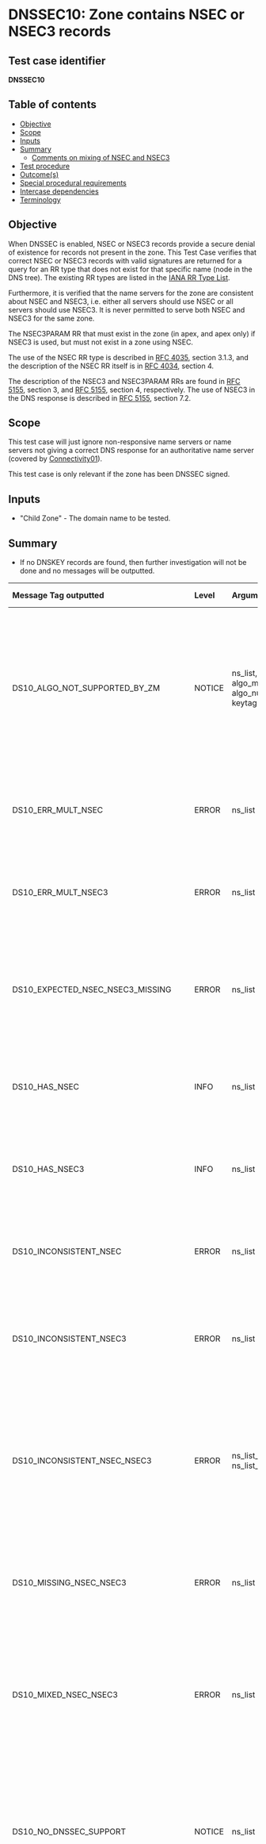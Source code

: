 # DNSSEC10: Zone contains NSEC or NSEC3 records


## Test case identifier
**DNSSEC10**


## Table of contents

* [Objective](#objective)
* [Scope](#scope)
* [Inputs](#inputs)
* [Summary](#summary)
  * [Comments on mixing of NSEC and NSEC3](#comments-on-mixing-of-nsec-and-nsec3)
* [Test procedure]
* [Outcome(s)](#outcomes)
* [Special procedural requirements](#special-procedural-requirements)
* [Intercase dependencies](#intercase-dependencies)
* [Terminology](#terminology)


## Objective

When DNSSEC is enabled, NSEC or NSEC3 records provide a secure denial of
existence for records not present in the zone. This Test Case verifies that
correct NSEC or NSEC3 records with valid signatures are returned for a query for
an RR type that does not exist for that specific name (node in the DNS tree).
The existing RR types are listed in the [IANA RR Type List].

Furthermore, it is verified that the name servers for the zone are consistent
about NSEC and NSEC3, i.e. either all servers should use NSEC or all servers
should use NSEC3. It is never permitted to serve both NSEC and NSEC3 for the
same zone.

The NSEC3PARAM RR that must exist in the zone (in apex, and apex only) if NSEC3
is used, but must not exist in a zone using NSEC.

The use of the NSEC RR type is described in [RFC 4035][RFC 4035#section-3.1.3],
section 3.1.3, and the description of the NSEC RR itself is in
[RFC 4034][RFC 4034#section-4], section 4.

The description of the NSEC3 and NSEC3PARAM RRs are found in
[RFC 5155][RFC 5155#section-3], section 3, and [RFC 5155][RFC 5155#section-4],
section 4, respectively. The use of NSEC3 in the DNS response is described in
[RFC 5155][RFC 5155#section-7.2], section 7.2.


## Scope

This test case will just ignore non-responsive name servers or name servers not
giving a correct DNS response for an authoritative name server (covered by
[Connectivity01]).

This test case is only relevant if the zone has been DNSSEC signed.


## Inputs

* "Child Zone" - The domain name to be tested.


## Summary

* If no DNSKEY records are found, then further investigation will not be done
  and no messages will be outputted.

Message Tag outputted              | Level   | Arguments  | Message ID for message tag
:----------------------------------|:--------|:-----------|:--------------------------------------------
DS10_ALGO_NOT_SUPPORTED_BY_ZM      | NOTICE  | ns_list, algo_mnemo, algo_num, keytag | DNSKEY with tag {keytag} uses unsupported algorithm {algo_num} ({algo_mnemo}) by this installation of Zonemaster. Fetched from the nameservers with IP addresses "{ns_list}".
DS10_ERR_MULT_NSEC                 | ERROR   | ns_list | Multiple NSEC records when one is expected. Fetched from nameservers with IP addresses "{ns_list}".
DS10_ERR_MULT_NSEC3                | ERROR   | ns_list | Multiple NSEC3 records when one is expected. Fetched from nameservers with IP addresses "{ns_list}".
DS10_EXPECTED_NSEC_NSEC3_MISSING   | ERROR   | ns_list | The server responded with DNSKEY but not with expected NSEC or NSEC3. Fetched from the nameservers with IP addresses "{ns_list}".
DS10_HAS_NSEC                      | INFO    | ns_list | The zone has NSEC records. Fetched from the nameservers with IP addresses "{ns_list}".
DS10_HAS_NSEC3                     | INFO    | ns_list | The zone has NSEC3 records. Fetched from the nameservers with IP addresses "{ns_list}".
DS10_INCONSISTENT_NSEC             | ERROR   | ns_list | Inconsistent responses from zone with NSEC. Fetched from nameservers with IP addresses "{ns_list}".
DS10_INCONSISTENT_NSEC3            | ERROR   | ns_list | Inconsistent responses from zone with NSEC3. Fetched from nameservers with IP addresses "{ns_list}".
DS10_INCONSISTENT_NSEC_NSEC3       | ERROR   |ns_list_nsec, ns_list_nsec3| The zone is inconsistent on NSEC and NSEC3. NSEC is fetched from nameservers with IP addresses "{ns_list_nsec}". NSEC3 is fetched from nameservers with IP addresses "{ns_list_nsec3}".
DS10_MISSING_NSEC_NSEC3            | ERROR   | ns_list | NSEC or NSEC3 is expected but both are missing. Fetched from nameservers with IP addresses "{ns_list}".
DS10_MIXED_NSEC_NSEC3              | ERROR   | ns_list | The zone responds with both NSEC and NSEC3, where only one of them is expected. Fetched from the nameservers with IP addresses "{ns_list}".
DS10_NO_DNSSEC_SUPPORT             | NOTICE  | ns_list | The zone is not DNSSEC signed or not properly DNSSEC signed. Testing for NSEC and NSEC3 has been skipped. Fetched from the nameservers with IP addresses "{ns_list}".
DS10_NSEC3PARAM_QUERY_RESPONSE_ERR | ERROR   | ns_list | No response or error in response on query for NSEC3PARAM. Fetched from the nameservers with IP addresses "{ns_list}".
DS10_NSEC3PARAM_GIVES_ERR_ANSWER   | ERROR   | ns_list | Unexpected DNS record in the answer section on an NSEC3PARAM query. Fetched from nameservers with IP addresses "{ns_list}".
DS10_NSEC3_ERR_TYPE_LIST           | ERROR   | ns_list | NSEC3 record for the zone apex with incorrect type list. Fetched from nameservers with IP addresses "{ns_list}".
DS10_NSEC3_MISMATCHES_APEX         | ERROR   | ns_list | The returned NSEC3 record unexpectedly does not match the zone name. Fetched from nameservers with IP addresses "{ns_list}".
DS10_NSEC3_MISSING_SIGNATURE       | ERROR   | ns_list | Missing RRSIG (signature) for the NSEC3 record or records. Fetched from the nameservers with IP addresses "{ns_list}".
DS10_NSEC3_NODATA_MISSING_SOA      | ERROR   | ns_list | Missing SOA record in NODATA response with NSEC3. Fetched from nameservers with IP addresses "{ns_list}".
DS10_NSEC3_NODATA_WRONG_SOA        | ERROR   | ns_list, domain | Wrong owner name ({"domain}"}) on SOA record in NODATA response with NSEC3. Fetched from nameservers with IP addresses "{ns_list}".
DS10_NSEC3_RRSIG_VERIFY_ERROR      | ERROR   |ns_list, keytag| The RRSIG (signature) with tag {keytag} for the NSEC3 record cannot be verified. Fetched from the nameservers with IP addresses "{ns_list}".
DS10_NSEC_ERR_TYPE_LIST            | ERROR   | ns_list | NSEC record for the zone apex with incorrect type list. Fetched from nameservers with IP addresses "{ns_list}".
DS10_NSEC_MISMATCHES_APEX          | ERROR   | ns_list | The returned NSEC record has an unexpected non-apex owner name. Fetched from nameservers with IP addresses "{ns_list}".
DS10_NSEC_MISSING_SIGNATURE        | ERROR   | ns_list | Missing RRSIG (signature) for the NSEC record or records. Fetched from the nameservers with IP addresses "{ns_list}".
DS10_NSEC_NODATA_MISSING_SOA       | ERROR   | ns_list | Missing SOA record in NODATA response with NSEC. Fetched from nameservers with IP addresses "{ns_list}".
DS10_NSEC_NODATA_WRONG_SOA         | ERROR   | ns_list, domain | Wrong owner name ("{domain}") on SOA record in NODATA response with NSEC. Fetched from nameservers with IP addresses "{ns_list}".
DS10_NSEC_GIVES_ERR_ANSWER         | ERROR   | ns_list | Unexpected DNS record in the answer section on an NSEC query. Fetched from nameservers with IP addresses "{ns_list}".
DS10_NSEC_QUERY_RESPONSE_ERROR     | ERROR   | ns_list | No response or error in response on query for NSEC. Fetched from the nameservers with IP addresses "{ns_list}".
DS10_NSEC_RRSIG_VERIFY_ERROR       | ERROR   | ns_list, keytag | The RRSIG (signature) with tag {keytag} for the NSEC record cannot be verified. Fetched from the nameservers with IP addresses "{ns_list}".
DS10_SERVER_NO_DNSSEC_SUPPORT      | ERROR   | ns_list | The following name servers do not support DNSSEC or have not been properly configured. Testing for NSEC and NSEC3 has been skipped on these servers. Fetched from the nameservers with IP addresses "{ns_list}".


The value in the Level column is the default severity level of the message. The
severity level can be changed in the [Zonemaster-Engine profile]. Also see the
[Severity Level Definitions] document.

The argument names in the Arguments column lists the arguments used in the
message. The argument names are defined in the [argument list].

The name server names are assumed to be available at the time when the msgid
is created, if the argument name is "ns" or "ns_list" even when in the
"[Test procedure]" below it is only referred to the IP address of the name
servers.

For the Zonemaster definition of the mnemonics for DNSKEY algorithms, see the
algorithm table in the "Objective" section in [DNSSEC05][DNSSEC05#objective].

### Comments on mixing of NSEC and NSEC3

In section "[Test procedure]" below, if the server returns an NSEC record (either
in the answer section when querying for NSEC or on the authority section when
querying for NSEC3PARAM) it is considered to be "NSEC type" for the zone.

If the server returns NSEC3PARAM record in the answer section when querying for
it or an NSEC3 record in the authority section when querying for NSEC it is
considered the server to "NSEC3 type" for the zone.

*[DS10_MIXED_NSEC_NSEC3]* means that one or several servers have been
identified as both NSEC type and NSEC3 type.

*[DS10_INCONSISTENT_NSEC_NSEC3]* means that some servers are non-mixed
"NSEC type" and others are non-mixed NSEC3 type for the same zone.


## Test procedure

In this section and unless otherwise specified below, the term "[DNSSEC Query]"
follow the specification for DNS queries as specified in
[DNS Query and Response Defaults]. The handling of the DNS responses on the DNS
queries follow, unless otherwise specified below, what is specified for
[DNSSEC Response] in the same specification.

A complete list of all DNS Resource Record types can be found in the
[IANA RR Type List].

1. Create a [DNSSEC Query] with query type DNSKEY and query name *Child Zone*
   ("DNSKEY Query").

2. Create a [DNSSEC Query] with query type NSEC and query name *Child Zone*
   ("NSEC Query").

3. Create a [DNSSEC Query] with query type NSEC3PARAM and query name *Child Zone*
   ("NSEC3PARAM Query").

4.  Retrieve all name server names and IP addresses for the
    *Child Zone* using [Method4] and [Method5] ("NS IP").

5.  Create the following empty sets:

    1.  Name server IP address, DNSKEY record key tag and DNSKEY algorithm code
        ("Algo Not Supported By ZM").
    2.  Name server IP address ("Erroneous Multiple NSEC").
    3.  Name server IP address ("Erroneous Multiple NSEC3").
    4.  Name server IP address ("Expected NSEC3 Missing").
    5.  Name server IP address ("Expected NSEC Missing").
    6.  Name server IP address ("NSEC In Answer").
    7.  Name server IP address ("NSEC Incorrect Type List").
    8.  Name server IP address ("NSEC Mismatches Apex").
    9.  Name server IP address ("NSEC Missing Signature").
    10. Name server IP address and owner name (domain name data)
        ("NSEC NODATA Wrong SOA").
    11. Name server IP address ("NSEC NODATA Missing SOA").
    12. Name server IP address ("NSEC Query Gives Erroneous Answer").
    13. Name server IP address ("NSEC Query Gives NSEC3 NODATA").
    14. Name server IP address ("NSEC RRSIG Verify Error").
    15. Name server IP address ("NSEC Query Response Error").
    16. Name server IP address ("NSEC3 Incorrect Type List").
    17. Name server IP address ("NSEC3 Mismatches Apex").
    18. Name server IP address ("NSEC3 Missing Signature").
    19. Name server IP address and owner name (domain name data)
        ("NSEC3 NODATA Wrong SOA").
    20. Name server IP address ("NSEC3 NODATA Missing SOA").
    21. Name server IP address ("NSEC3 RRSIG Verify Error").
    22. Name server IP address ("NSEC3PARAM In Answer").
    23. Name server IP address ("NSEC3PARAM Query Gives Erroneous Answer").
    24. Name server IP address ("NSEC3PARAM Query Gives NSEC NODATA").
    25. Name server IP address ("NSEC3PARAM Query Response Error").
    26. Name server IP address ("Responds without DNSKEY").
    27. Name server IP address ("Responds with DNSKEY").

6.  For each name server IP address in *NS IP* do:

    1. Send *DNSKEY Query* to the name server IP.
    2. If at least one of the following criteria is met, then go to next name
       server IP:
         1. There is no DNS response.
         2. The [RCODE Name] in the response is not "NoError".
         3. The AA flag is not set in the response.
    3. If the response does not contain any DNSKEY record with owner name
       matching *Child Zone* in the answer section, add name server name and IP
       to the *Responds without DNSKEY* set and go to next server.
    4. Else, add name server IP to the *Responds with DNSKEY* set and retrieve
       the DNSKEY records from the answer section to be used in validation below.
    5. Send *NSEC Query* to the name server IP and do:
       1. If at least one of the following criteria is met, then add the name
          server IP to the *NSEC Query Response Error* set:
          1. There is no DNS response.
          2. The [RCODE Name] in the response is not "NoError".
          3. The AA flag is not set in the response.
       2. Else if the answer section is non-empty, then do:
          1. If the answer section has a NSEC RR then add the name server IP to
             the *NSEC In Answer* set.
          2. Else then add the name server IP to the
             *NSEC Query Gives Erroneous Answer* set.
       3. Else if the answer section is empty, then do:
          1. If the authority section contains no NSEC3 record then add the name
             server IP to the *Expected NSEC3 Missing* set.
          2. Else do:
             1. Add the name server IP to the *NSEC Query Gives NSEC3 NODATA*
                set.
             2. If the SOA record is missing from the authority section then add name
                server IP to the *NSEC3 NODATA Missing SOA* set.
             3. Else if the owner name of SOA record is is not *Child Zone* then
                add name server IP and owner name to the *NSEC3 NODATA Wrong SOA*
                set.
             4. If the authority section contains more than one NSEC3 record then
                add name server IP to the *Erroneous Multiple NSEC3* set.
             5. Else do:
                1. If the hash owner name of the NSEC3 record does not match apex
                   of *Child Zone* then add name server IP to the
                   *NSEC3 Mismatches Apex* set.
                2. Else if the type list in the NSEC3 record matches at least one
                   of the following criteria then add name server IP to the
                   *NSEC3 Incorrect Type List* set:
                   1. At least one of SOA, NS, DNSKEY, NSEC3PARAM or RRSIG is
                      missing.
                   2. At least one of NSEC or NSEC3 is included.
                3. Retrieve the NSEC3 record from the response.
                4. Retrieve the RRSIG records for the retrieved NSEC3 record.
                5. If the NSEC3 records do not have a matching RRSIG
                   record, then add the name server IP to the
                   *NSEC3 Missing Signature* set.
                6. Else do:
                   1. Use the DNSKEY records retrieved above.
                   2. For each NSEC3 RRSIG do:
                      1. Verify the RRSIG record by the DNSKEY records.
                      2. If the Zonemaster installation does not have support for
                         the DNSKEY algorithm that created the RRSIG, then add
                         name server IP, DNSKEY algorithm and DNSKEY key tag to
                         the *Algo Not Supported By ZM* set.
                      3. Else, if one or more of the following criteria is met,
                         add the name server IP and the RRSIG key ID to the
                         *NSEC3 RRSIG Verify Error* set.
                         1. The RRSIG record has a validity period that starts
                            after or ends before the time of test execution.
                         2. There is no DNSKEY that matches RRSIG by key tag.
                         3. The RRSIG cannot be validated by the DNSKEY record
                            appointed.

    6. Send *NSEC3PARAM Query* to the name server IP and do:
       1. If at least one of the following criteria is met, then add the name
          server IP to the *NSEC3PARAM Query Response Error* set:
          1. There is no DNS response.
          2. The [RCODE Name] in the response is not "NoError".
          3. The AA flag is not set in the response.
       2. Else if the answer section is non-empty, then do:
          1. If the answer section has a NSEC3PARAM RR then add the name
             server IP to the *NSEC3PARAM In Answer* set.
          2. Else, then add the name server IP to the
             *NSEC3PARAM Query Gives Erroneous Answer* set.
       3. Else if the answer section is empty, then do:
          1. If the authority section contains no NSEC record then add the name
             server IP to the *Expected NSEC Missing* set.
          2. Else do:
             1. Add the name server IP to the *NSEC3PARAM Query Gives NSEC NODATA* set.
             2. If the SOA record is missing the authority section then add the
                name server IP to the *NSEC NODATA Missing SOA* set.
             3. Else if the owner name of the SOA record is not *Child Zone* then
                add name server IP and the owner name to the
                *NSEC NODATA Wrong SOA* set.
             4. If the authority section contains more than one NSEC record then
                add name server IP to the *Erroneous Multiple NSEC* set.
             5. Else do:
                1. If the owner name of the NSEC record is not *Child Zone* then
                   add name server IP to the *NSEC Mismatches Apex* set.
                2. Else if the type list in the NSEC record matches at least one
                   of the following criteria then add name server IP to the
                   *NSEC Incorrect Type List* set:
                   1. At least one of SOA, NS, DNSKEY, NSEC or RRSIG is missing.
                   2. At least one of NSEC3PARAM or NSEC3 is included.
                3. Retrieve the NSEC record from the response.
                4. Retrieve the RRSIG records for the retrieved NSEC record.
                5. If the NSEC record does not have a matching RRSIG
                   record, then add the name server IP to the
                   *NSEC Missing Signature* set.
                6. Else do:
                   1. Use the DNSKEY records retrieved above.
                   2. For each NSEC RRSIG do:
                      1. Verify the RRSIG record by the DNSKEY records.
                      2. If the Zonemaster installation does not have support for
                         the DNSKEY algorithm that created the RRSIG, then add
                         name server IP, DNSKEY algorithm and DNSKEY key tag to
                         the *Algo Not Supported By ZM* set.
                      3. Else, if one or more of the following criteria is met,
                         add the name server IP and RRSIG key ID to the
                         *NSEC RRSIG Verify Error* set.
                         1. The RRSIG record has a validity period that starts
                            after or ends before the time of test execution.
                         2. There is no DNSKEY that matches RRSIG by key tag.
                         3. The RRSIG cannot be validated by the DNSKEY record
                            appointed.

7.  If the *Erroneous Multiple NSEC* set is non-empty then output
    *[DS10_ERR_MULT_NSEC]* with the name server IP addresses from the
    set.

8.  If the *Erroneous Multiple NSEC3* set is non-empty then output
    *[DS10_ERR_MULT_NSEC3]* with the name server IP addresses from the
    set.

9.  Create a list of those name server IP included in the *NSEC In Answer* set
    but not in the *NSEC3PARAM Query Gives NSEC NODATA* set, or the other way
    around. From that list remove any name server IP included in the
    *NSEC3PARAM In Answer* set or in the *NSEC Query Gives NSEC3 NODATA* set.
    Output *[DS10_INCONSISTENT_NSEC]* with the resulting list of name server
    IP addresses.

10. Create a list of those name server IP included in the *NSEC3PARAM In Answer*
    set but not in the *NSEC Query Gives NSEC3 NODATA* set, or the other way
    around. From that list remove any name server IP included in the
    *NSEC In Answer* set or the *NSEC3PARAM Query Gives NSEC NODATA* set.
    Output *[DS10_INCONSISTENT_NSEC3]* with the resulting list of name server
    IP addresses.

11. Create a list of those name server IP included in the *NSEC3PARAM In Answer*
    set or in the *NSEC Query Gives NSEC3 NODATA* set, and also included in the
    *NSEC In Answer* set or the *NSEC3PARAM Query Gives NSEC NODATA* set. Output
    *[DS10_MIXED_NSEC_NSEC3]* with the resulting list of name server IP
    addresses.

12. If the *NSEC In Answer* set or the *NSEC3PARAM Query Gives NSEC NODATA* set
    (or both) is non-empty and both the *NSEC3PARAM In Answer* set and the
    *NSEC Query Gives NSEC3 NODATA* set are empty, then output *[DS10_HAS_NSEC]*
    with the name server IP addresses from the sets.

13. If the *NSEC3PARAM In Answer* set or the *NSEC Query Gives NSEC3 NODATA* set
    (or both) is non-empty and both the *NSEC In Answer* set and the
    *NSEC3PARAM Query Gives NSEC NODATA* set are empty, then output
    *[DS10_HAS_NSEC3]* with the name server IP addresses from the sets.

14. Create a list of the name server IP in the *NSEC3PARAM In Answer* set or in
    the *NSEC Query Gives NSEC3 NODATA* set (or both). Create a second list of
    the name server IP in the *NSEC In Answer* set or in the
    *NSEC3PARAM Query Gives NSEC NODATA* set (or both). If both lists are
    non-empty then output *[DS10_INCONSISTENT_NSEC_NSEC3]* with both the lists.

15. If the *NSEC3PARAM In Answer* set, the *NSEC Query Gives NSEC3 NODATA* set,
    the *NSEC In Answer* set and the *NSEC3PARAM Query Gives NSEC NODATA* set are
    all empty, then output *[DS10_MISSING_NSEC_NSEC3]*.

16. If the *NSEC Incorrect Type List* set is non-empty, then output
    *[DS10_NSEC_ERR_TYPE_LIST] with the list of name server IP in the set.

17. If the *NSEC Mismatches Apex* set is non-empty, then output
    *[DS10_NSEC_MISMATCHES_APEX] with the list of name server IP in the set.

18. If the *NSEC NODATA Wrong SOA* set is non-empty, then for each owner name
    in the set output *[DS10_NSEC_NODATA_WRONG_SOA]* with the owner name and the
    list of name server IP in the set for that owner name.

19. If the *NSEC NODATA Missing SOA* set is non-empty, then output
    *[DS10_NSEC_NODATA_MISSING_SOA]* with the list of name server IP in the set.

20. If the *NSEC Query Gives Erroneous Answer* set is non-empty, then output
    *[DS10_NSEC_QUERY_GIVES_ERR_ANSWER]* with the list of name server IP in the
    set.

21. If the *NSEC Query Response Error* set is non-empty, then output
    *[DS10_NSEC_QUERY_RESPONSE_ERROR]* with the list of name server IP in the
    set.

22. If the *NSEC3 Incorrect Type List* set is non-empty, then output
    *[DS10_NSEC3_ERR_TYPE_LIST] with the list of name server IP in the set.

23. If the *NSEC3 Mismatches Apex* set is non-empty, then output
    *[DS10_NSEC3_MISMATCHES_APEX] with the list of name server IP in the set.

24. If the *NSEC3 NODATA Wrong SOA* set is non-empty, then for each owner name
    in the set output *[DS10_NSEC3_NODATA_WRONG_SOA]* with the owner name and the
    list of name server IP in the set for that owner name.

25. If the *NSEC3 NODATA Missing SOA* set is non-empty, then output
    *[DS10_NSEC3_NODATA_MISSING_SOA]* with the list of name server IP in the set.

26. If the *NSEC3PARAM Query Gives Erroneous Answer* set is non-empty, then
    output *[DS10_NSEC3PARAM_GIVES_ERR_ANSWER]* with the list of name server IP
    in the set.

27. If the *NSEC3PARAM Query Response Error* set is non-empty, then output
    *[DS10_NSEC3PARAM_QUERY_RESPONSE_ERR]* with the list of name server IP in the
    set.

28. If the *NSEC Missing Signature* set is non-empty then output
    *[DS10_NSEC_MISSING_SIGNATURE]* with the name server IP addresses from the
    set.

29. If the *NSEC3 Missing Signature* set is non-empty then output
    *[DS10_NSEC3_MISSING_SIGNATURE]* with the name server IP addresses from the
    set.

30. If the *NSEC RRSIG Verify Error* set is non-empty, then for each key ID
    output *[DS10_NSEC_RRSIG_VERIFY_ERROR]* with the key ID and the name server
    IP addresses from the set for the key ID.

31. If the *NSEC3 RRSIG Verify Error* set is non-empty, then for each key ID
    output *[DS10_NSEC3_RRSIG_VERIFY_ERROR]* with the key ID and the name server
    IP addresses from the set for the key ID.

32. If the *Algo Not Supported By ZM* set is non-empty, then output
    *[DS10_ALGO_NOT_SUPPORTED_BY_ZM]* for each DNSKEY key tag with the name
    server IP addresses, the key tag and the algorithm name and code from the
    set.

33. If the *Responds with DNSKEY* set is empty and the *Responds without DNSKEY*
    is non-empty then output *[DS10_NO_DNSSEC_SUPPORT]* with the name server IP
    addresses from the *Responds without DNSKEY* set.

34. If both the *Responds with DNSKEY* set and the *Responds without DNSKEY* set
    are non-empty then output *[DS10_SERVER_NO_DNSSEC_SUPPORT]* with the name
    server IP addresses from the *Responds without DNSKEY* set.

35. If the *Expected NSEC3 Missing* set or the *Expected NSEC Missing* set (or
    both) is non-empty then output *[DS10_EXPECTED_NSEC_NSEC3_MISSING]* with the
    name server IP addresses from the sets.


## Outcome(s)

The outcome of this Test Case is "fail" if there is at least one message
with the severity level *[ERROR]* or *[CRITICAL]*.

The outcome of this Test Case is "warning" if there is at least one message
with the severity level *[WARNING]*, but no message with severity level
*ERROR* or *CRITICAL*.

In other cases, no message or only messages with severity level
*[INFO]* or *[NOTICE]*, the outcome of this Test Case is "pass".


## Special procedural requirements

If either IPv4 or IPv6 transport is disabled, skip sending queries over that
transport protocol. A message will be outputted reporting that the transport
protocol has been skipped.

See the [DNSSEC README] document about DNSSEC algorithms.


## Intercase dependencies

None.


## Terminology

No special terminology for this Test Case.


[Argument list]:                              ../ArgumentsForTestCaseMessages.md
[Connectivity01]:                             ../Connectivity-TP/connectivity01.md
[CRITICAL]:                                   ../SeverityLevelDefinitions.md#critical
[DNS Query and Response Defaults]:            ../DNSQueryAndResponseDefaults.md
[DNSSEC Query]:                               ../DNSQueryAndResponseDefaults.md#default-setting-in-dnssec-query
[DNSSEC README]:                              README.md
[DNSSEC Response]:                            ../DNSQueryAndResponseDefaults.md#default-handling-of-a-dnssec-response
[DNSSEC05#objective]:                         ../DNSSEC-TP/dnssec05.md#objective
[DS10_ALGO_NOT_SUPPORTED_BY_ZM]:              #summary
[DS10_ERR_MULT_NSEC3]:                        #summary
[DS10_ERR_MULT_NSEC]:                         #summary
[DS10_EXPECTED_NSEC_NSEC3_MISSING]:           #summary
[DS10_HAS_NSEC3]:                             #summary
[DS10_HAS_NSEC]:                              #summary
[DS10_INCONSISTENT_NSEC3]:                    #summary
[DS10_INCONSISTENT_NSEC]:                     #summary
[DS10_INCONSISTENT_NSEC_NSEC3]:               #summary
[DS10_MISSING_NSEC_NSEC3]:                    #summary
[DS10_MIXED_NSEC_NSEC3]:                      #summary
[DS10_NO_DNSSEC_SUPPORT]:                     #summary
[DS10_NSEC3PARAM_GIVES_ERR_ANSWER]:           #summary
[DS10_NSEC3PARAM_QUERY_RESPONSE_ERR]:         #summary
[DS10_NSEC3_ERR_TYPE_LIST]:                   #summary
[DS10_NSEC3_MISMATCHES_APEX]:                 #summary
[DS10_NSEC3_MISSING_SIGNATURE]:               #summary
[DS10_NSEC3_NODATA_MISSING_SOA]:              #summary
[DS10_NSEC3_NODATA_WRONG_SOA]:                #summary
[DS10_NSEC3_RRSIG_VERIFY_ERROR]:              #summary
[DS10_NSEC_ERR_TYPE_LIST]:                    #summary
[DS10_NSEC_MISMATCHES_APEX]:                  #summary
[DS10_NSEC_MISSING_SIGNATURE]:                #summary
[DS10_NSEC_NODATA_MISSING_SOA]:               #summary
[DS10_NSEC_NODATA_WRONG_SOA]:                 #summary
[DS10_NSEC_QUERY_GIVES_ERR_ANSWER]:           #summary
[DS10_NSEC_QUERY_RESPONSE_ERROR]:             #summary
[DS10_NSEC_RRSIG_VERIFY_ERROR]:               #summary
[DS10_SERVER_NO_DNSSEC_SUPPORT]:              #summary
[ERROR]:                                      ../SeverityLevelDefinitions.md#error
[IANA RR Type List]:                          https://www.iana.org/assignments/dns-parameters/dns-parameters.xhtml#dns-parameters-4
[INFO]:                                       ../SeverityLevelDefinitions.md#info
[Method4]:                                    ../Methods.md#method-4-obtain-glue-address-records-from-parent
[Method5]:                                    ../Methods.md#method-5-obtain-the-name-server-address-records-from-child
[NOTICE]:                                     ../SeverityLevelDefinitions.md#notice
[RCODE Name]:                                 https://www.iana.org/assignments/dns-parameters/dns-parameters.xhtml#dns-parameters-6
[RFC 4034#section-4]:                         https://datatracker.ietf.org/doc/html/rfc4034#section-4
[RFC 4035#section-3.1.3]:                     https://datatracker.ietf.org/doc/html/rfc4035#section-3.1.3
[RFC 5155#section-3]:                         https://datatracker.ietf.org/doc/html/rfc5155#section-3
[RFC 5155#section-4]:                         https://datatracker.ietf.org/doc/html/rfc5155#section-4
[RFC 5155#section-7.2]:                       https://datatracker.ietf.org/doc/html/rfc5155#section-7.2
[Severity Level Definitions]:                 ../SeverityLevelDefinitions.md
[Test procedure]:                             #test-procedure
[WARNING]:                                    ../SeverityLevelDefinitions.md#warning
[Zonemaster-Engine profile]:                  ../../../configuration/profiles.md
